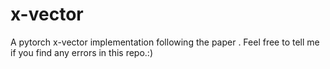 # x-vector
A pytorch x-vector implementation following the paper <Spoken Language Recognition using x-vector>. Feel free to tell me if you find any errors in this repo.:)
